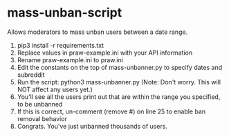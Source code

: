 # mass-unban-script

Allows moderators to mass unban users between a date range.

1. pip3 install -r requirements.txt
2. Replace values in praw-example.ini with your API information
3. Rename praw-example.ini to praw.ini
4. Edit the constants on the top of mass-unbanner.py to specify dates and subreddit
5. Run the script: python3 mass-unbanner.py (Note: Don't worry. This will NOT affect any users yet.)
6. You'll see all the users print out that are within the range you specified, to be unbanned
7. If this is correct, un-comment (remove #) on line 25 to enable ban removal behavior
8. Congrats. You've just unbanned thousands of users.
